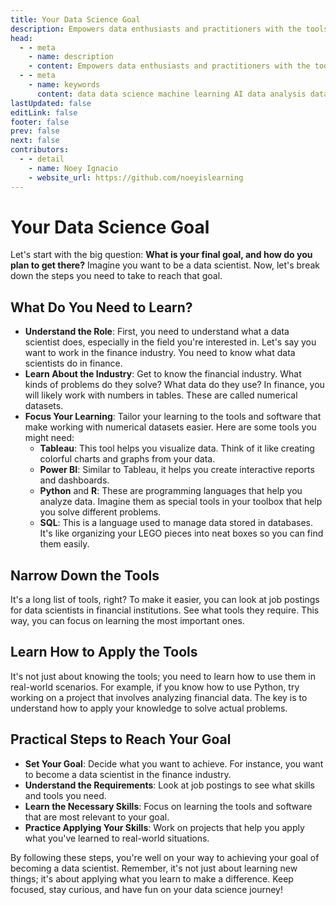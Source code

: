 ```yaml
---
title: Your Data Science Goal
description: Empowers data enthusiasts and practitioners with the tools and knowledge to unlock the potential of data.
head:
  - - meta
    - name: description
    - content: Empowers data enthusiasts and practitioners with the tools and knowledge to unlock the potential of data.
  - - meta
    - name: keywords
      content: data data science machine learning AI data analysis data-driven data enthusiasts data practitioners
lastUpdated: false
editLink: false
footer: false
prev: false
next: false
contributors:
  - - detail
    - name: Noey Ignacio
    - website_url: https://github.com/noeyislearning
---
```


# Your Data Science Goal

Let's start with the big question: **What is your final goal, and how do you plan to get there?** Imagine you want to be a data scientist. Now, let's break down the steps you need to take to reach that goal.

## What Do You Need to Learn?

- **Understand the Role**: First, you need to understand what a data scientist does, especially in the field you're interested in. Let's say you want to work in the finance industry. You need to know what data scientists do in finance.
- **Learn About the Industry**: Get to know the financial industry. What kinds of problems do they solve? What data do they use? In finance, you will likely work with numbers in tables. These are called numerical datasets.
- **Focus Your Learning**: Tailor your learning to the tools and software that make working with numerical datasets easier. Here are some tools you might need:
  - **Tableau**: This tool helps you visualize data. Think of it like creating colorful charts and graphs from your data.
  - **Power BI**: Similar to Tableau, it helps you create interactive reports and dashboards.
  - **Python** and **R**: These are programming languages that help you analyze data. Imagine them as special tools in your toolbox that help you solve different problems.
  - **SQL**: This is a language used to manage data stored in databases. It's like organizing your LEGO pieces into neat boxes so you can find them easily.

## Narrow Down the Tools

It's a long list of tools, right? To make it easier, you can look at job postings for data scientists in financial institutions. See what tools they require. This way, you can focus on learning the most important ones.

## Learn How to Apply the Tools

It's not just about knowing the tools; you need to learn how to use them in real-world scenarios. For example, if you know how to use Python, try working on a project that involves analyzing financial data. The key is to understand how to apply your knowledge to solve actual problems.

## Practical Steps to Reach Your Goal

- **Set Your Goal**: Decide what you want to achieve. For instance, you want to become a data scientist in the finance industry.
- **Understand the Requirements**: Look at job postings to see what skills and tools you need.
- **Learn the Necessary Skills**: Focus on learning the tools and software that are most relevant to your goal.
- **Practice Applying Your Skills**: Work on projects that help you apply what you've learned to real-world situations.

By following these steps, you're well on your way to achieving your goal of becoming a data scientist. Remember, it's not just about learning new things; it's about applying what you learn to make a difference. Keep focused, stay curious, and have fun on your data science journey!

